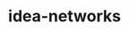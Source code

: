 ---
layout: page
title: idea-networks
description: Python, Visualizations, APIs
img: 
importance: 3
category: fun
---